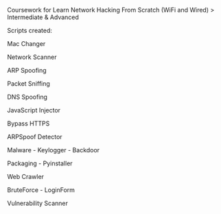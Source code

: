 Coursework for Learn Network Hacking From Scratch (WiFi and Wired) > Intermediate & Advanced

Scripts created:

Mac Changer

Network Scanner

ARP Spoofing

Packet Sniffing

DNS Spoofing

JavaScript Injector

Bypass HTTPS

ARPSpoof Detector

Malware - Keylogger - Backdoor

Packaging - Pyinstaller

Web Crawler

BruteForce - LoginForm

Vulnerability Scanner

